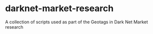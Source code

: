 # darknet-market-research
A collection of scripts used as part of the Geotags in Dark Net Market research
